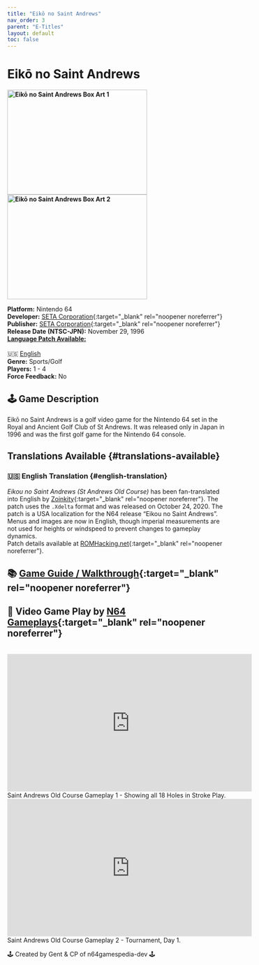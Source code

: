```yaml
---
title: "Eikō no Saint Andrews"
nav_order: 3
parent: "E-Titles"
layout: default
toc: false
---
```


# Eikō no Saint Andrews

<b>
<img src="https://images.launchbox-app.com/65214e69-9db4-48ab-8697-918142bafe32.png" alt="Eikō no Saint Andrews Box Art 1" width="320" height="240" />
<img src="https://www.project64-legacy.com/data/uploads/BoxArt/St%20Andrews%20Old%20Course.jpg" alt="Eikō no Saint Andrews Box Art 2" width="320" height="240" />
</b>

**Platform:** Nintendo 64  
**Developer:** [SETA Corporation](https://en.wikipedia.org/wiki/SETA_Corporation){:target="_blank" rel="noopener noreferrer"}  
**Publisher:** [SETA Corporation](https://en.wikipedia.org/wiki/SETA_Corporation){:target="_blank" rel="noopener noreferrer"}  
**Release Date (NTSC-JPN):** November 29, 1996  
[**Language Patch Available:**](#translations-available)<br>  
🇺🇸 [English](#english-translation)  
**Genre:** Sports/Golf  
**Players:** 1 - 4  
**Force Feedback:** No  

## 🕹️ Game Description
Eikō no Saint Andrews is a golf video game for the Nintendo 64 set in the Royal and Ancient Golf Club of St Andrews. It was released only in Japan in 1996 and was the first golf game for the Nintendo 64 console.

## Translations Available {#translations-available}  
### 🇺🇸 English Translation {#english-translation}  
*Eikou no Saint Andrews (St Andrews Old Course)* has been fan-translated into English by [Zoinkity](https://www.romhacking.net/community/803/){:target="_blank" rel="noopener noreferrer"}. The patch uses the `.Xdelta` format and was released on October 24, 2020. The patch is a USA localization for the N64 release “Eikou no Saint Andrews”. Menus and images are now in English, though imperial measurements are not used for heights or windspeed to prevent changes to gameplay dynamics.  
Patch details available at [ROMHacking.net](https://www.romhacking.net/translations/5732/){:target="_blank" rel="noopener noreferrer"}.

## 📚 [Game Guide / Walkthrough](https://gamefaqs.gamespot.com/n64/574508-eikou-no-st-andrews/faqs/78538){:target="_blank" rel="noopener noreferrer"}

## 🎥 Video Game Play by [N64 Gameplays](https://www.youtube.com/channel/UCTNnXOuixCNzqYl3lAyI-JA){:target="_blank" rel="noopener noreferrer"}
<br />
<iframe width="560" height="315" src="https://www.youtube.com/embed/EqTv_uN-gJo" title="Saint Andrews Old Course Gameplay 1 - Showing all 18 Holes in Stroke Play." frameborder="0" allowfullscreen></iframe>  
Saint Andrews Old Course Gameplay 1 - Showing all 18 Holes in Stroke Play.

<iframe width="560" height="315" src="https://www.youtube.com/embed/BoyGDw5SpMA" title="Saint Andrews Old Course Gameplay 2 - Tournament, Day 1." frameborder="0" allowfullscreen></iframe>  
Saint Andrews Old Course Gameplay 2 - Tournament, Day 1.

🕹️ Created by Gent & CP of n64gamespedia-dev 🕹️

<!-- Vault Format: n64gamespedia-dev -->
<!-- Protocol Source: _vault-specs/format-protocol.md -->
